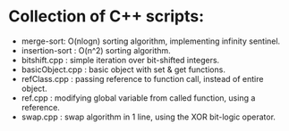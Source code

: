 # Collection of C++ scripts:
* merge-sort: O(nlogn) sorting algorithm, implementing infinity sentinel.
* insertion-sort : O(n^2) sorting algorithm.
* bitshift.cpp : simple iteration over bit-shifted integers.
* basicObject.cpp : basic object with set & get functions.
* refClass.cpp : passing reference to function call, instead of entire object.
* ref.cpp : modifying global variable from called function, using a reference.
* swap.cpp : swap algorithm in 1 line, using the XOR bit-logic operator.
